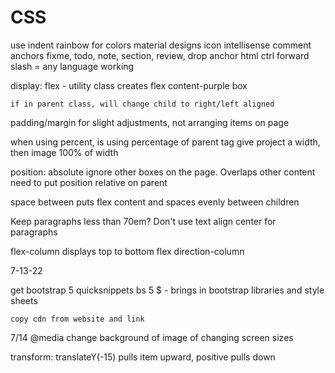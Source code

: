 # CSS
use indent rainbow for colors
material designs icon intellisense
comment anchors fixme, todo, note, section, review,
drop anchor html ctrl forward slash = any language working

display: flex - utility class
    creates flex content-purple box

    if in parent class, will change child to right/left aligned

padding/margin for slight adjustments, not arranging items on page

when using percent, is using percentage of parent tag
    give project a width, then image 100% of width

position: absolute
    ignore other boxes on the page. Overlaps other content
    need to put position relative on parent

space between
    puts flex content and spaces evenly between children

Keep paragraphs less than 70em?
Don't use text align center for paragraphs

flex-column displays top to bottom
    flex direction-column

7-13-22

get bootstrap 5 quicksnippets
    bs 5 $ - brings in bootstrap libraries and style sheets

    copy cdn from website and link

7/14
@media change background of image of changing screen sizes

transform: translateY(-15)
    pulls item upward, positive pulls down